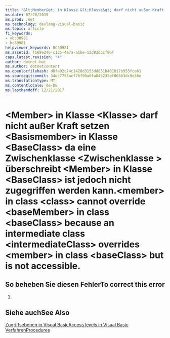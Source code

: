 ```yaml
---
title: "&lt;Member&gt; in Klasse &lt;Klasse&gt; darf nicht außer Kraft setzen &lt;Basismember&gt; in Klasse &lt;BaseClass&gt; da eine Zwischenklasse &lt;Zwischenklasse &gt; überschreibt &lt;Member&gt; in Klasse &lt;BaseClass&gt; ist jedoch nicht zugegriffen werden kann."
ms.date: 07/20/2015
ms.prod: .net
ms.technology: devlang-visual-basic
ms.topic: article
f1_keywords:
- vbc30981
- bc30981
helpviewer_keywords: BC30981
ms.assetid: fb68e246-c135-4e7a-a1be-12d83dbcf96f
caps.latest.revision: "4"
author: dotnet-bot
ms.author: dotnetcontent
ms.openlocfilehash: d8fa92c74c1428d3153dd851b401817b953fca61
ms.sourcegitcommit: 34ec7753acf76f90a0fa845235ef06663dc9e36e
ms.translationtype: MT
ms.contentlocale: de-DE
ms.lasthandoff: 12/21/2017
---
```

# <a name="ltmembergt-in-class-ltclassgt-cannot-override-ltbasemembergt-in-class-ltbaseclassgt-because-an-intermediate-class-ltintermediateclassgt-overrides-ltmembergt-in-class-ltbaseclassgt-but-is-not-accessible"></a><span data-ttu-id="df8f4-102">&lt;Member&gt; in Klasse &lt;Klasse&gt; darf nicht außer Kraft setzen &lt;Basismember&gt; in Klasse &lt;BaseClass&gt; da eine Zwischenklasse &lt;Zwischenklasse &gt; überschreibt &lt;Member&gt; in Klasse &lt;BaseClass&gt; ist jedoch nicht zugegriffen werden kann.</span><span class="sxs-lookup"><span data-stu-id="df8f4-102">&lt;member&gt; in class &lt;class&gt; cannot override &lt;baseMember&gt; in class &lt;baseClass&gt; because an intermediate class &lt;intermediateClass&gt; overrides &lt;member&gt; in class &lt;baseClass&gt; but is not accessible.</span></span>
## <a name="to-correct-this-error"></a><span data-ttu-id="df8f4-103">So beheben Sie diesen Fehler</span><span class="sxs-lookup"><span data-stu-id="df8f4-103">To correct this error</span></span>  
  
1.  
  
## <a name="see-also"></a><span data-ttu-id="df8f4-104">Siehe auch</span><span class="sxs-lookup"><span data-stu-id="df8f4-104">See Also</span></span>  
 [<span data-ttu-id="df8f4-105">Zugriffsebenen in Visual Basic</span><span class="sxs-lookup"><span data-stu-id="df8f4-105">Access levels in Visual Basic</span></span>](../../visual-basic/programming-guide/language-features/declared-elements/access-levels.md)  
 [<span data-ttu-id="df8f4-106">Verfahren</span><span class="sxs-lookup"><span data-stu-id="df8f4-106">Procedures</span></span>](../../visual-basic/programming-guide/language-features/procedures/index.md)  
 
